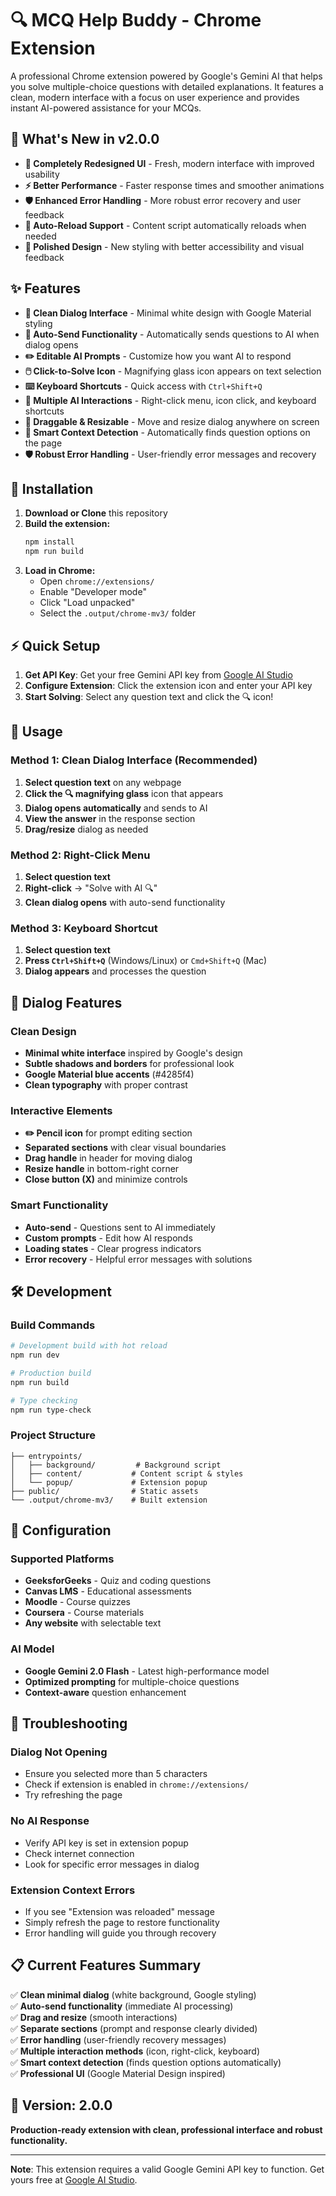 # 🔍 MCQ Help Buddy - Chrome Extension

A professional Chrome extension powered by Google's Gemini AI that helps you solve multiple-choice questions with detailed explanations. It features a clean, modern interface with a focus on user experience and provides instant AI-powered assistance for your MCQs.

## 🌟 What's New in v2.0.0

- **🎨 Completely Redesigned UI** - Fresh, modern interface with improved usability
- **⚡ Better Performance** - Faster response times and smoother animations
- **🛡️ Enhanced Error Handling** - More robust error recovery and user feedback
- **🔄 Auto-Reload Support** - Content script automatically reloads when needed
- **💅 Polished Design** - New styling with better accessibility and visual feedback

## ✨ Features

- **🎨 Clean Dialog Interface** - Minimal white design with Google Material styling
- **🚀 Auto-Send Functionality** - Automatically sends questions to AI when dialog opens
- **✏️ Editable AI Prompts** - Customize how you want AI to respond
- **🖱️ Click-to-Solve Icon** - Magnifying glass icon appears on text selection
- **⌨️ Keyboard Shortcuts** - Quick access with `Ctrl+Shift+Q`
- **🤖 Multiple AI Interactions** - Right-click menu, icon click, and keyboard shortcuts
- **📱 Draggable & Resizable** - Move and resize dialog anywhere on screen
- **🎯 Smart Context Detection** - Automatically finds question options on the page
- **🛡️ Robust Error Handling** - User-friendly error messages and recovery

## 🚀 Installation

1. **Download or Clone** this repository
2. **Build the extension:**
   ```bash
   npm install
   npm run build
   ```
3. **Load in Chrome:**
   - Open `chrome://extensions/`
   - Enable "Developer mode"
   - Click "Load unpacked"
   - Select the `.output/chrome-mv3/` folder

## ⚡ Quick Setup

1. **Get API Key**: Get your free Gemini API key from [Google AI Studio](https://makersuite.google.com/app/apikey)
2. **Configure Extension**: Click the extension icon and enter your API key
3. **Start Solving**: Select any question text and click the 🔍 icon!

## 📖 Usage

### **Method 1: Clean Dialog Interface (Recommended)**
1. **Select question text** on any webpage
2. **Click the 🔍 magnifying glass** icon that appears
3. **Dialog opens automatically** and sends to AI
4. **View the answer** in the response section
5. **Drag/resize** dialog as needed

### **Method 2: Right-Click Menu**
1. **Select question text**
2. **Right-click** → "Solve with AI 🔍"
3. **Clean dialog opens** with auto-send functionality

### **Method 3: Keyboard Shortcut**
1. **Select question text**
2. **Press `Ctrl+Shift+Q`** (Windows/Linux) or `Cmd+Shift+Q` (Mac)
3. **Dialog appears** and processes the question

## 🎨 Dialog Features

### **Clean Design**
- **Minimal white interface** inspired by Google's design
- **Subtle shadows and borders** for professional look
- **Google Material blue accents** (#4285f4)
- **Clean typography** with proper contrast

### **Interactive Elements**
- **✏️ Pencil icon** for prompt editing section
- **Separated sections** with clear visual boundaries
- **Drag handle** in header for moving dialog
- **Resize handle** in bottom-right corner
- **Close button (X)** and minimize controls

### **Smart Functionality**
- **Auto-send** - Questions sent to AI immediately
- **Custom prompts** - Edit how AI responds
- **Loading states** - Clear progress indicators
- **Error recovery** - Helpful error messages with solutions

## 🛠️ Development

### **Build Commands**
```bash
# Development build with hot reload
npm run dev

# Production build
npm run build

# Type checking
npm run type-check
```

### **Project Structure**
```
├── entrypoints/
│   ├── background/         # Background script
│   ├── content/           # Content script & styles
│   └── popup/             # Extension popup
├── public/                # Static assets
└── .output/chrome-mv3/    # Built extension
```

## 🔧 Configuration

### **Supported Platforms**
- **GeeksforGeeks** - Quiz and coding questions
- **Canvas LMS** - Educational assessments
- **Moodle** - Course quizzes
- **Coursera** - Course materials
- **Any website** with selectable text

### **AI Model**
- **Google Gemini 2.0 Flash** - Latest high-performance model
- **Optimized prompting** for multiple-choice questions
- **Context-aware** question enhancement

## 🚨 Troubleshooting

### **Dialog Not Opening**
- Ensure you selected more than 5 characters
- Check if extension is enabled in `chrome://extensions/`
- Try refreshing the page

### **No AI Response**
- Verify API key is set in extension popup
- Check internet connection
- Look for specific error messages in dialog

### **Extension Context Errors**
- If you see "Extension was reloaded" message
- Simply refresh the page to restore functionality
- Error handling will guide you through recovery

## 📋 Current Features Summary

✅ **Clean minimal dialog** (white background, Google styling)  
✅ **Auto-send functionality** (immediate AI processing)  
✅ **Drag and resize** (smooth interactions)  
✅ **Separate sections** (prompt and response clearly divided)  
✅ **Error handling** (user-friendly recovery messages)  
✅ **Multiple interaction methods** (icon, right-click, keyboard)  
✅ **Smart context detection** (finds question options automatically)  
✅ **Professional UI** (Google Material Design inspired)  

## 🎯 Version: 2.0.0

**Production-ready extension with clean, professional interface and robust functionality.**

---

**Note**: This extension requires a valid Google Gemini API key to function. Get yours free at [Google AI Studio](https://makersuite.google.com/app/apikey). 